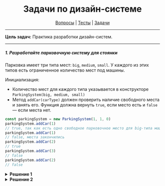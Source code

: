 <div align="center">

# Задачи по дизайн-системе

[Вопросы](https://github.com/dollaween/javascript-questions)
|
[Тесты](https://github.com/dollaween/javascript-tests)
|
[Задачи](https://github.com/dollaween/javascript-tasks)

</div>

---

**Цель задач:** Практика разработки дизайн-систем.

---

##### 1. Разработайте парковочную систему для стоянки
Парковка имеет три типа мест: `big`, `medium`, `small`. У каждого из этих типов есть ограниченное количество мест под машины.

Инициализация:
* Количество мест для каждого типа указывается в конструкторе `ParkingSystem(big, medium, small)`
* Метод `addCar(carType)` должен проверить наличие свободного места и занять его. Функция должна вернуть `true`, если место есть и `false` — если места нет.

```js
const parkingSystem = new ParkingSystem(1, 1, 0)
parkingSystem.addCar(1)
// true, так как есть одно свободное парковочное место для big-типа машин
parkingSystem.addCar(1)
// false, места закончились
parkingSystem.addCar(2)
// true
parkingSystem.addCar(3)
// false
parkingSystem.addCar(2)
// false
```

<details><summary><b>Решение 1</b></summary>
<p>

```js
const ParkingSystem = function(big, medium, small) {
  this.places = {
    1: big,
    2: medium,
    3: small
  }
};

ParkingSystem.prototype.addCar = function(carType) {
  if (!this.places[carType]) {
    return false
  }
  this.places[carType] -= 1
  return true
};
```

</p>
</details>

<details><summary><b>Решение 2</b></summary>
<p>

```js
const ParkingSystem = function(big, medium, small) {
    this.parking = [big, medium, small]
};

ParkingSystem.prototype.addCar = function(carType) {
    this.parking[carType - 1] -= 1
    return this.parking[carType - 1] >= 0
};
```

</p>
</details>


